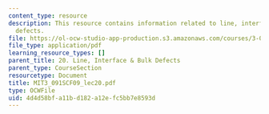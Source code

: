 ```yaml
---
content_type: resource
description: This resource contains information related to line, interface and bulk
  defects.
file: https://ol-ocw-studio-app-production.s3.amazonaws.com/courses/3-091sc-introduction-to-solid-state-chemistry-fall-2010/4d4d58bfa11bd182a12efc5bb7e8593d_MIT3_091SCF09_lec20.pdf
file_type: application/pdf
learning_resource_types: []
parent_title: 20. Line, Interface & Bulk Defects
parent_type: CourseSection
resourcetype: Document
title: MIT3_091SCF09_lec20.pdf
type: OCWFile
uid: 4d4d58bf-a11b-d182-a12e-fc5bb7e8593d
---
```

